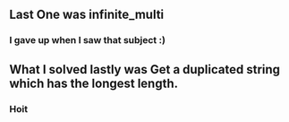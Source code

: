 ## Last One was infinite_multi
### I gave up when I saw that subject :)

## What I solved lastly was Get a duplicated string which has the longest length.
### Hoit
